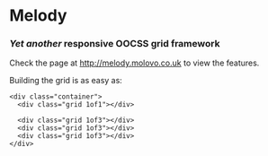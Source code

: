 # Melody

### *Yet another* responsive OOCSS grid framework

Check the page at <http://melody.molovo.co.uk> to view the features.

Building the grid is as easy as:

    <div class="container">
      <div class="grid 1of1"></div>

      <div class="grid 1of3"></div>
      <div class="grid 1of3"></div>
      <div class="grid 1of3"></div>
    </div>
